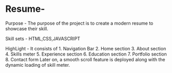# Resume-
Purpose - The purpose of the project is to create a modern resume to showcase their skill.

Skill sets - HTML,CSS,JAVASCRIPT 

HighLight - It consists of 
           1. Navigation Bar
           2. Home section
           3. About section 
           4. Skills meter
           5. Experience section
           6. Education section
           7. Portfolio section
           8. Contact form
Later on, a smooth scroll feature is deployed along with the dynamic loading of skill meter. 
